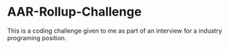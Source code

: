 # AAR-Rollup-Challenge
This is a coding challenge given to me as part of an interview for a industry programing position. 
